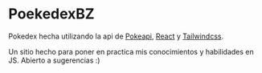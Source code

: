 
# PoekedexBZ

Pokedex hecha utilizando la api de [Pokeapi](https://pokeapi.co), [React](https://es.reactjs.org) y [Tailwindcss](https://es.reactjs.org).

Un sitio hecho para poner en practica mis conocimientos y habilidades en JS. Abierto a sugerencias :)


